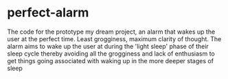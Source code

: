 # perfect-alarm


The code for the prototype my dream project, an alarm that wakes up the user at the perfect time. Least grogginess, maximum clarity of thought. The alarm aims to wake up the user at during the 'light sleep' phase of their sleep cycle thereby avoiding all the grogginess and lack of enthusiasm to get things going associated with waking up in the more deeper stages of sleep
